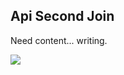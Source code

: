 Api Second Join
-----------



Need content... writing.

![](http://www.reactiongifs.com/wp-content/uploads/2013/02/mondays.gif)
